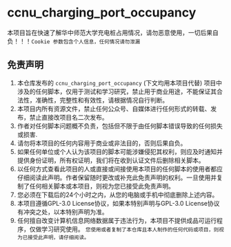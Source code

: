 # ccnu_charging_port_occupancy
本项目旨在快速了解华中师范大学充电桩占用情况，请勿恶意使用，一切后果自负！！！`Cookie 参数包含个人信息，任何情况请勿泄漏`

## 免责声明
1. 本仓库发布的 `ccnu_charging_port_occupancy` (下文均用本项目代替) 项目中涉及的任何脚本，仅用于测试和学习研究，禁止用于商业用途，不能保证其合法性，准确性，完整性和有效性，请根据情况自行判断。
2. 本项目内所有资源文件，禁止任何公众号、自媒体进行任何形式的转载、发布，禁止直接改项目名二次发布。
3. 作者对任何脚本问题概不负责，包括但不限于由任何脚本错误导致的任何损失或损害.
4. 请勿将本项目的任何内容用于商业或非法目的，否则后果自负。
5. 如果任何单位或个人认为该项目的脚本可能涉嫌侵犯其权利，则应及时通知并提供身份证明，所有权证明，我们将在收到认证文件后删除相关脚本。
6. 以任何方式查看此项目的人或直接或间接使用本项目的任何脚本的使用者都应仔细阅读此声明。作者保留随时更改或补充此免责声明的权利。一旦使用并复制了任何相关脚本或本项目，则视为您已接受此免责声明。
7. 您必须在下载后的24个小时之内，从您的电脑或手机中彻底删除上述内容。
8. 本项目遵循GPL-3.0 License协议，如果本特别声明与GPL-3.0 License协议有冲突之处，以本特别声明为准。
9. 任何擅自改变计算机信息网络数据属于违法行为，本项目不提供成品可运行程序，仅做学习研究使用。
`您使用或者复制了本仓库且本人制作的任何代码或项目，则视为已接受此声明，请仔细阅读。`
